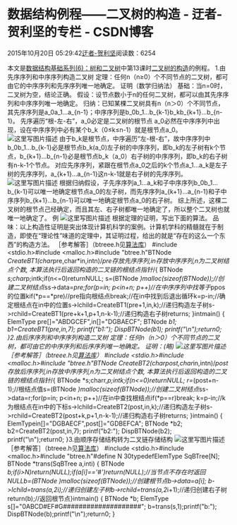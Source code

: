 
# 数据结构例程——二叉树的构造 - 迂者-贺利坚的专栏 - CSDN博客

2015年10月20日 05:29:42[迂者-贺利坚](https://me.csdn.net/sxhelijian)阅读数：6254


本文是[数据结构基础系列(6)：树和二叉树](http://edu.csdn.net/course/detail/1553)中第13课时[二叉树的构造](http://edu.csdn.net/course/detail/1553/24078)的例程。
1.由先序序列和中序序列构造二叉树
定理：任何n（n≥0）个不同节点的二叉树，都可由它的中序序列和先序序列唯一地确定。
证明（数学归纳法）
基础：当n=0时，二叉树为空，结论正确。
假设：设节点数小于n的任何二叉树，都可以由其先序序列和中序序列唯一地确定。
归纳：已知某棵二叉树具有n（n＞0）个不同节点，其先序序列是a_0a_1…a_{n-1}；中序序列是b_0b_1…b_{k-1}b_kb_{k+1}…b_{n-1}。
先序遍历“根-左-右”，a_0必定是二叉树的根节点
a_0必然在中序序列中出现，设在中序序列中必有某个b_k（0≤k≤n-1）就是根节点a_0。
![这里写图片描述](https://img-blog.csdn.net/20151020045959562)
由于b_k是根节点，中序遍历“左-根-右”，故中序序列中b_0b_1…b_{k-1}必是根节点b_k(a_0)左子树的中序序列，即b_k的左子树有k个节点，b_{k+1}…b_{n-1}必是根节点b_k（a_0）右子树的中序序列，即b_k的右子树有n-k-1个节点。
对应先序序列，紧跟在根节点a_0之后的k个节点a_1…a_k是左子树的先序序列，a_{k+1}…a_{n-1}这n-k-1就是右子树的先序序列。
![这里写图片描述](https://img-blog.csdn.net/20151020050611390)
根据归纳假设，子先序序列a_1…a_k和子中序序列b_0b_1…b_{k-1}可以唯一地确定根节点a_0的左子树，而先序序列a_{k+1}…a_{n-1}和子中序序列b_{k+1}…b_{n-1}可以唯一地确定根节点a_0的右子树。
综上所述，这棵二叉树的根节点己经确定，而且其左、右子树都唯一地确定了，所以整个二叉树也就唯一地确定了。
例
![这里写图片描述](https://img-blog.csdn.net/20151020051102669)
根据定理的证明，写出下面的算法。
品味：以上构造性证明是突出体现计算机科学的案例。计算机学科的精髓就在于制造，即使在“理论性”味道的定理中，其证明过程，给出的就是“存在的这么一个东西”的构造方法。
［参考解答］（btreee.h见[算法库](http://blog.csdn.net/sxhelijian/article/details/49250581)）
\#include <stdio.h>\#include <malloc.h>\#include "btree.h"BTNode *CreateBT1(char*pre,char*in,intn)/*pre存放先序序列,in存放中序序列,n为二叉树结点个数,
本算法执行后返回构造的二叉链的根结点指针*/{
    BTNode *s;char*p;intk;if(n<=0)returnNULL;
    s=(BTNode *)malloc(sizeof(BTNode));//创建二叉树结点*ss->data=*pre;for(p=in; p<in+n; p++)//在中序序列中找等于*ppos的位置kif(*p==*pre)//pre指向根结点break;//在in中找到后退出循环k=p-in;//确定根结点在in中的位置s->lchild=CreateBT1(pre+1,in,k);//递归构造左子树s->rchild=CreateBT1(pre+k+1,p+1,n-k-1);//递归构造右子树returns;
}intmain()
{
    ElemType pre[]="ABDGCEF",in[]="DGBAECF";
    BTNode *b1;
    b1=CreateBT1(pre,in,7);
    printf("b1:");
    DispBTNode(b1);
    printf("\n");return0;
}2.由后序序列和中序序列构造二叉树
定理：任何n（n＞0）个不同节点的二叉树，都可由它的中序序列和后序序列唯一地确定。
证明：(略)
![这里写图片描述](https://img-blog.csdn.net/20151020051412332)
［参考解答］（btreee.h见[算法库](http://blog.csdn.net/sxhelijian/article/details/49250581)）
\#include <stdio.h>\#include <malloc.h>\#include "btree.h"BTNode *CreateBT2(char*post,char*in,intn)/*post存放后序序列,in存放中序序列,n为二叉树结点个数,
本算法执行后返回构造的二叉链的根结点指针*/{
    BTNode *s;charr,*p;intk;if(n<=0)returnNULL;
    r=*(post+n-1);//根结点值s=(BTNode *)malloc(sizeof(BTNode));//创建二叉树结点*ss->data=r;for(p=in; p<in+n; p++)//在in中查找根结点if(*p==r)break;
    k=p-in;//k为根结点在in中的下标s->lchild=CreateBT2(post,in,k);//递归构造左子树s->rchild=CreateBT2(post+k,p+1,n-k-1);//递归构造右子树returns;
}intmain()
{
    ElemTypein[]="DGBAECF",post[]="GDBEFCA";
    BTNode *b2;
    b2=CreateBT2(post,in,7);
    printf("b2:");
    DispBTNode(b2);
    printf("\n");return0;
}3.由顺序存储结构转为二叉链存储结构
![这里写图片描述](https://img-blog.csdn.net/20151020051727232)
［参考解答］（btreee.h见[算法库](http://blog.csdn.net/sxhelijian/article/details/49250581)）
\#include <stdio.h>\#include <malloc.h>\#include "btree.h"\#define N 30typedefElemType SqBTree[N];
BTNode *trans(SqBTree a,inti)
{
    BTNode *b;if(i>N)return(NULL);if(a[i]=='\#')return(NULL);//当节点不存在时返回NULLb=(BTNode *)malloc(sizeof(BTNode));//创建根节点b->data=a[i];
    b->lchild=trans(a,2*i);//递归创建左子树b->rchild=trans(a,2*i+1);//递归创建右子树return(b);//返回根节点}intmain()
{
    BTNode *b;
    ElemType s[]="0ABCD\#EF\#G\#\#\#\#\#\#\#\#\#\#\#\#\#\#\#\#\#\#\#\#";
    b=trans(s,1);printf("b:");
    DispBTNode(b);printf("\n");return0;
}

